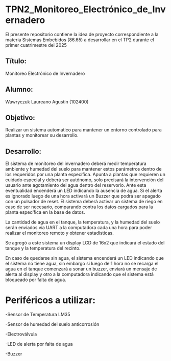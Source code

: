 # TPN2_Monitoreo_Electrónico_de_Invernadero
El presente repositorio contiene la idea de proyecto correspondiente a la materia Sistemas Embebidos (86.65) a desarrollar en el TP2 durante el primer cuatrimestre del 2025

## Título:
Monitoreo Electrónico de Invernadero

## Alumno:
Wawryczuk Laureano Agustin (102400)

## Objetivo: 
Realizar un sistema automatico para mantener un entorno controlado para plantas y monitorear su desarrollo.

## Desarrollo:
El sistema de monitoreo del invernadero deberá medir temperatura ambiente y humedad del suelo para mantener estos parámetros dentro de los requeridos por una planta específica. 
Apunta a plantas que requieren un cuidado especial y deberá ser autónomo, solo precisará la intervención del usuario ante agotamiento del agua dentro del reservorio. Ante esta eventualidad encenderá un LED indicando la ausencia de agua. Si el alerta es ignorado luego de una hora activará un Buzzer que podrá ser apagado con un pulsador de reset.
El sistema deberá activar un sistema de riego en caso de ser necesario, comparando contra los datos cargados para la planta específica en la base de datos.

La cantidad de agua en el tanque, la temperatura, y la humedad del suelo serán enviados via UART a la computadora cada una hora para poder realizar el monitoreo remoto y obtener estadísticas.

Se agregó a este sistema un display LCD de 16x2 que indicará el estado del tanque y la temperatura del recinto.

En caso de quedarse sin agua, el sistema encenderá un LED indicando que el sistema no tiene agua, sin embargo si luego de 1 hora no se recarga el agua en el tanque comenzará a sonar un buzzer, enviará un mensaje de alerta al display y otro a la computadora indicando que el sistema está bloqueado por falta de agua.

# Periféricos a utilizar:

-Sensor de Temperatura LM35

-Sensor de humedad del suelo anticorrosión 

-Electroválvula

-LED de alerta por falta de agua

-Buzzer
